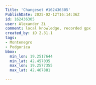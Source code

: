 ```yaml
---
Title: 'Changeset #162436305'
PublishDate: 2025-02-12T16:14:36Z
id: 162436305
user: Alexander Zi
comment: local knowledge, recorded gpx
created_by: iD 2.31.1
tags:
- Montenegro
- Podgorica
bbox:
  min_lon: 19.2517644
  min_lat: 42.457035
  max_lon: 19.2577355
  max_lat: 42.467881

---
```

